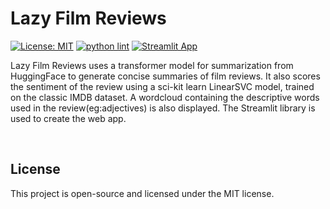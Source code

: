 # Lazy Film Reviews 

[![License: MIT](https://img.shields.io/badge/License-MIT-yellow.svg)](LICENSE)
[![python lint](https://github.com/xinntao/BasicSR/actions/workflows/pylint.yml/badge.svg)](.github/workflows/pylint.yml)
[![Streamlit App](https://static.streamlit.io/badges/streamlit_badge_black_white.svg)](https://share.streamlit.io/yourGitHubName/yourRepo/yourApp/)

Lazy Film Reviews uses a transformer model for summarization from HuggingFace to generate concise summaries of film reviews. It also scores the sentiment of the review using a sci-kit learn LinearSVC model, trained on the classic IMDB dataset. A wordcloud containing the descriptive words used in the review(eg:adjectives) is also displayed. The Streamlit library is used to create the web app.

<br>

## License

This project is open-source and licensed under the MIT license.
